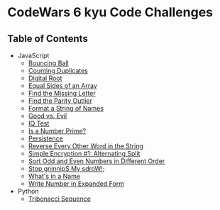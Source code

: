 # CodeWars 6 kyu Code Challenges

## Table of Contents

- JavaScript
  - [Bouncing Ball](bouncing-ball)
  - [Counting Duplicates](counting-duplicates)
  - [Digital Root](digital-root)
  - [Equal Sides of an Array](equal-sides-of-an-array)
  - [Find the Missing Letter](find-the-missing-letter)
  - [Find the Parity Outlier](find-the-parity-outlier)
  - [Format a String of Names](format-a-string-of-names)
  - [Good vs. Evil](good-vs-evil)
  - [IQ Test](iq-test)
  - [Is a Number Prime?](is-a-number-prime)
  - [Persistence](persistence-bugger)
  - [Reverse Every Other Word in the String](reverse-every-other-word-in-the-string)
  - [Simple Encryption #1: Alternating Split](simple-encryption-1)
  - [Sort Odd and Even Numbers in Different Order](sort-odd-and-even-numbers-in-different-order)
  - [Stop gninnipS My sdroW!](stop-gninnips-my-sdrow!);
  - [What's in a Name](whats-in-a-name)
  - [Write Number in Expanded Form](write-number-in-expanded-form)
- Python
  - [Tribonacci Sequence](tribonacci-sequence)
